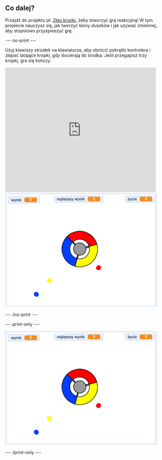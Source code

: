 ## Co dalej?

Przejdź do projektu pt. [Złap kropki](https://projects.raspberrypi.org/en/projects/catch-the-dots?utm_source=pathway&utm_medium=whatnext&utm_campaign=projects), żeby stworzyć grę reakcyjną! W tym projekcie nauczysz się, jak tworzyć klony duszków i jak używać zmiennej, aby stopniowo przyśpieszyć grę.

\--- no-print \---

Użyj klawiszy strzałek na klawiaturze, aby obrócić pokrętło kontrolera i złapać latające kropki, gdy docierają do środka. Jeśli przegapisz trzy kropki, gra się kończy.

<div class="scratch-preview">
  <iframe allowtransparency="true" width="485" height="402" src="https://scratch.mit.edu/projects/embed/252923761/?autostart=false" frameborder="0" scrolling="no"></iframe>
  <img src="images/dots-final.png">
</div>

\--- /no-print \---

\--- print-only \---

![Zrzut ekranu z kropkami](images/dots-final.png)

\--- /print-only \---